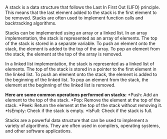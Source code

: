 A stack is a data structure that follows the Last In First Out (LIFO) principle. This means that the last element added to the stack is the first element to be removed. Stacks are often used to implement function calls and backtracking algorithms.

Stacks can be implemented using an array or a linked list. In an array implementation, the stack is represented as an array of elements. The top of the stack is stored in a separate variable. To push an element onto the stack, the element is added to the top of the array. To pop an element from the stack, the element at the top of the array is removed.

In a linked list implementation, the stack is represented as a linked list of elements. The top of the stack is stored in a pointer to the first element in the linked list. To push an element onto the stack, the element is added to the beginning of the linked list. To pop an element from the stack, the element at the beginning of the linked list is removed.

**Here are some common operations performed on stacks:**
    *Push: Add an element to the top of the stack.
    *Pop: Remove the element at the top of the stack.
    *Peek: Return the element at the top of the stack without removing it.
    *IsEmpty: Check if the stack is empty.
    *IsFull: Check if the stack is full.

Stacks are a powerful data structure that can be used to implement a variety of algorithms. They are often used in compilers, operating systems, and other software applications.